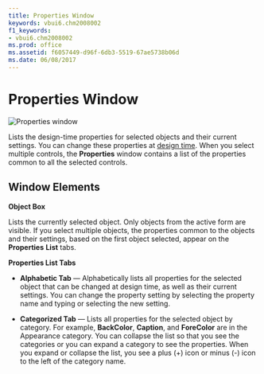 ```yaml
---
title: Properties Window
keywords: vbui6.chm2008002
f1_keywords:
- vbui6.chm2008002
ms.prod: office
ms.assetid: f6057449-d96f-6db3-5519-67ae5738b06d
ms.date: 06/08/2017
---
```



# Properties Window


![Properties window](images/prop_ZA01201645.gif)



Lists the design-time properties for selected objects and their current settings. You can change these properties at [design time](vbe-glossary.md). When you select multiple controls, the **Properties** window contains a list of the properties common to all the selected controls.

## Window Elements

 **Object Box**

Lists the currently selected object. Only objects from the active form are visible. If you select multiple objects, the properties common to the objects and their settings, based on the first object selected, appear on the **Properties** **List** tabs.

 **Properties List Tabs**




- **Alphabetic Tab** — Alphabetically lists all properties for the selected object that can be changed at design time, as well as their current settings. You can change the property setting by selecting the property name and typing or selecting the new setting.
    
- **Categorized Tab** — Lists all properties for the selected object by category. For example, **BackColor**, **Caption**, and **ForeColor** are in the Appearance category. You can collapse the list so that you see the categories or you can expand a category to see the properties. When you expand or collapse the list, you see a plus (+) icon or minus (-) icon to the left of the category name.
    



